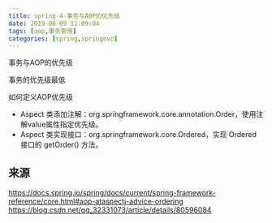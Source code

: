 ```yaml
---
title: spring-4-事务与AOP的优先级
date: 2019-06-09 11:09:04
tags: [aop,事务管理]
categories: [spring,springmvc]
---
```


事务与AOP的优先级

<!--more-->

事务的优先级最低

如何定义AOP优先级

- Aspect 类添加注解：org.springframework.core.annotation.Order，使用注解value属性指定优先级。  
- Aspect 类实现接口：org.springframework.core.Ordered，实现 Ordered 接口的 getOrder() 方法。

## 来源

https://docs.spring.io/spring/docs/current/spring-framework-reference/core.html#aop-ataspectj-advice-ordering
https://blog.csdn.net/qq_32331073/article/details/80596084